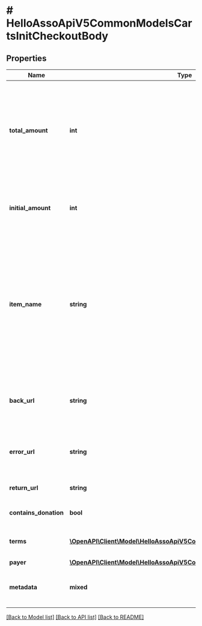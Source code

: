 # # HelloAssoApiV5CommonModelsCartsInitCheckoutBody

## Properties

Name | Type | Description | Notes
------------ | ------------- | ------------- | -------------
**total_amount** | **int** | Total amount, all taxes included, in cents (required)  Must be equal to the sum of the initial amount and subsequent terms |
**initial_amount** | **int** | The amount for the first term, all taxes included, in cents (required) |
**item_name** | **string** | Item name (required)  A text describing what the user paid for (&#39;Renew license&#39;, &#39;3 tickets&#39;, donation, etc).  Will be displayed in the near future in the user space and in the organization back office |
**back_url** | **string** | Url followed by the contributor if he wants to return to its previous site |
**error_url** | **string** | Url called in case of an error during the checkout process |
**return_url** | **string** | Url called after the payment |
**contains_donation** | **bool** | The sale (or a part of) is a donation |
**terms** | [**\OpenAPI\Client\Model\HelloAssoApiV5CommonModelsCartsCheckoutTerm[]**](HelloAssoApiV5CommonModelsCartsCheckoutTerm.md) | The list of future terms (if applicable) | [optional]
**payer** | [**\OpenAPI\Client\Model\HelloAssoApiV5CommonModelsCartsCheckoutPayer**](HelloAssoApiV5CommonModelsCartsCheckoutPayer.md) |  | [optional]
**metadata** | **mixed** | Metadata (optional)  Json object (max length : 20000) | [optional]

[[Back to Model list]](../../README.md#models) [[Back to API list]](../../README.md#endpoints) [[Back to README]](../../README.md)
